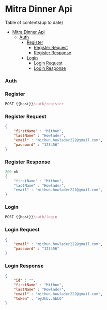 # Mitra Dinner Api

Table of contents(up to date)
- [Mitra Dinner Api](#mitra-dinner-api)
  - [Auth](#auth)
    - [Register](#register)
        - [Register Request](#register-request)
        - [Register Response](#register-response)
    - [Login](#login)
        - [Login Request](#login-request)
        - [Login Response](#login-response)



### Auth

### Register
```js
POST {{host}}/auth/register
```

### Register Request
```json
{
    "firstName" : "Mithun",
    "lastName" : "Howlader",
    "email" : "mithun.howlader222@gmail.com",
    "password" : "123456" 
}
```

### Register Response
```js
200 ok
{
    "firstName" : "Mithun",
    "lastName" : "Howlader",
    "email" : "mithun.howlader222@gmail.com",
}
```

### Login
```js
POST {{host}}/auth/login
```
### Login Request
```json
{
    "email" : "mithun.howlader222@gmail.com",
    "password" : "123456" 
}
```


### Login Response
```json
{
    "id" : "",
    "firstName" : "Mithun",
    "lastName" : "Howlader",
    "email" : "mithun.howlader222@gmail.com",
    "token" : "eyJhb..hbbQ" 
}
```